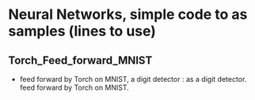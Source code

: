 # Neural Networks, simple code to as samples (lines to use)
## Torch_Feed_forward_MNIST
- feed forward by Torch on MNIST, a digit detector : as a digit detector. feed forward by Torch on MNIST.
